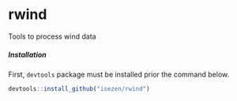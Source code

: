 # rwind
Tools to process wind data

##### Installation

First, `devtools` package must be installed prior the command below.

```R
devtools::install_github("isezen/rwind")
```
